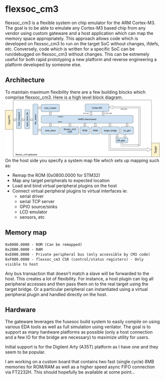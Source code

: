 # flexsoc_cm3
flexsoc_cm3 is a flexible system on chip emulator for the ARM Cortex-M3. The goal is to be able to emulate any Cortex-M3 based chip from any vendor using custom gateware and a host application which can map the memory space appropriately. This approach allows code which is developed on flexsoc_cm3 to run on the target SoC without changes, ifdefs, etc. Conversely, code which is written for a specific SoC can be run/debugged on flexsoc_cm3 without changes. This can be extremely useful for both rapid prototyping a new platform and reverse engineering a platform developed by someone else. 

## Architecture
To maintain maximum flexibility there are a few building blocks which comprise flexsoc_cm3. Here is a high level block diagram.
![bd](.images/flexsoc_cm3.png)
On the host side you specify a system map file which sets up mapping such as:
* Remap the ROM (0x0800.0000 for STM32)
* Map any target peripherals to expected location
* Load and bind virtual peripheral plugins on the host
* Connect virtual peripheral plugins to virtual interfaces ie:
  * serial driver
  * serial TCP server
  * GPIO source/sinks
  * LCD emulator
  * sensors, etc
  
## Memory map
    0x0000.0000 - ROM (Can be remapped)
    0x2000.0000 - RAM
    0xE000.0000 - Private peripheral bus (only accessible by CM3 code)
    0xF000.0000 - flexsoc_cm3 CSR (control/status registers) - Only visible to host
Any bus transaction that doesn't match a slave will be forwarded to the host. This creates a lot of flexibility. For instance, a host plugin can log all peripheral accesses and then pass them on to the real target using the target bridge. Or a particular peripheral can instantiated using a virtual peripheral plugin and handled directly on the host.

## Hardware
The gateware leverages the fusesoc build system to easily compile on using various EDA tools as well as full simulation using verilator. The goal is to support as many hardware platforms as possible (only a host connection and a few IO for the bridge are necessary) to maximize utility for users.

Initial support is for the Digilent Arty (A35T) platform as I have one and they seem to be popular.

I am working on a custom board that contains two fast (single cycle) 8MB memories for ROM/RAM as well as a higher speed async FIFO connection via FT2232H. This should hopefully be available at some point...
